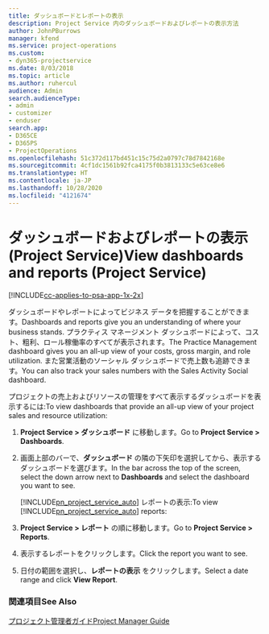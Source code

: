 ```yaml
---
title: ダッシュボードとレポートの表示
description: Project Service 内のダッシュボードおよびレポートの表示方法
author: JohnPBurrows
manager: kfend
ms.service: project-operations
ms.custom:
- dyn365-projectservice
ms.date: 8/03/2018
ms.topic: article
ms.author: ruhercul
audience: Admin
search.audienceType:
- admin
- customizer
- enduser
search.app:
- D365CE
- D365PS
- ProjectOperations
ms.openlocfilehash: 51c372d117bd451c15c75d2a0797c78d7842168e
ms.sourcegitcommit: 4cf1dc1561b92fca4175f0b3813133c5e63ce8e6
ms.translationtype: HT
ms.contentlocale: ja-JP
ms.lasthandoff: 10/28/2020
ms.locfileid: "4121674"
---
```

# <a name="view-dashboards-and-reports-project-service"></a><span data-ttu-id="b4fd6-103">ダッシュボードおよびレポートの表示 (Project Service)</span><span class="sxs-lookup"><span data-stu-id="b4fd6-103">View dashboards and reports (Project Service)</span></span>

[!INCLUDE[cc-applies-to-psa-app-1x-2x](../includes/cc-applies-to-psa-app-1x-2x.md)]

<span data-ttu-id="b4fd6-104">ダッシュボードやレポートによってビジネス データを把握することができます。</span><span class="sxs-lookup"><span data-stu-id="b4fd6-104">Dashboards and reports give you an understanding of where your business stands.</span></span> <span data-ttu-id="b4fd6-105">プラクティス マネージメント ダッシュボードによって、コスト、粗利、ロール稼働率のすべてが表示されます。</span><span class="sxs-lookup"><span data-stu-id="b4fd6-105">The Practice Management dashboard gives you an all-up view of your costs, gross margin, and role utilization.</span></span> <span data-ttu-id="b4fd6-106">また営業活動のソーシャル ダッシュボードで売上数も追跡できます。</span><span class="sxs-lookup"><span data-stu-id="b4fd6-106">You can also track your sales numbers with the Sales Activity Social dashboard.</span></span>  
  
 <span data-ttu-id="b4fd6-107">プロジェクトの売上およびリソースの管理をすべて表示するダッシュボードを表示するには:</span><span class="sxs-lookup"><span data-stu-id="b4fd6-107">To view dashboards that provide an all-up view of your project sales and resource utilization:</span></span>  
  
1. <span data-ttu-id="b4fd6-108">**Project Service > ダッシュボード** に移動します。</span><span class="sxs-lookup"><span data-stu-id="b4fd6-108">Go to **Project Service > Dashboards**.</span></span>  
  
2. <span data-ttu-id="b4fd6-109">画面上部のバーで、**ダッシュボード** の隣の下矢印を選択してから、表示するダッシュボードを選びます。</span><span class="sxs-lookup"><span data-stu-id="b4fd6-109">In the bar across the top of the screen, select the down arrow next to **Dashboards** and select the dashboard you want to see.</span></span>  
  
   <span data-ttu-id="b4fd6-110">[!INCLUDE[pn_project_service_auto](../includes/pn-project-service-auto.md)] レポートの表示:</span><span class="sxs-lookup"><span data-stu-id="b4fd6-110">To view [!INCLUDE[pn_project_service_auto](../includes/pn-project-service-auto.md)] reports:</span></span>  
  
3. <span data-ttu-id="b4fd6-111">**Project Service > レポート** の順に移動します。</span><span class="sxs-lookup"><span data-stu-id="b4fd6-111">Go to **Project Service > Reports**.</span></span>  
  
4. <span data-ttu-id="b4fd6-112">表示するレポートをクリックします。</span><span class="sxs-lookup"><span data-stu-id="b4fd6-112">Click the report you want to see.</span></span>  
  
5. <span data-ttu-id="b4fd6-113">日付の範囲を選択し、**レポートの表示** をクリックします。</span><span class="sxs-lookup"><span data-stu-id="b4fd6-113">Select a date range and click **View Report**.</span></span>  
  
### <a name="see-also"></a><span data-ttu-id="b4fd6-114">関連項目</span><span class="sxs-lookup"><span data-stu-id="b4fd6-114">See Also</span></span>  
 [<span data-ttu-id="b4fd6-115">プロジェクト管理者ガイド</span><span class="sxs-lookup"><span data-stu-id="b4fd6-115">Project Manager Guide</span></span>](../psa/project-manager-guide.md)
